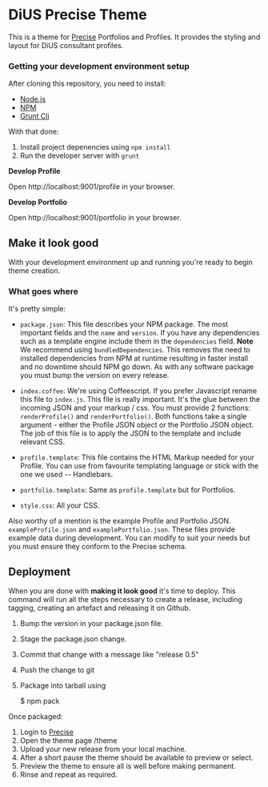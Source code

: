 # DiUS Precise Theme

This is a theme for [Precise](http://precise.io) Portfolios and Profiles.
It provides the styling and layout for DiUS consultant profiles.

### Getting your development environment setup

After cloning this repository, you need to install:

* [Node.js](http://nodejs.org/)
* [NPM](https://www.npmjs.com/)
* [Grunt Cli](http://gruntjs.com/getting-started#installing-the-cli)

With that done:

1. Install project depenencies using `npm install`
2. Run the developer server with `grunt`


**Develop Profile**

Open http://localhost:9001/profile in your browser.

**Develop Portfolio**

Open http://localhost:9001/portfolio in your browser.

## Make it look good

With your development environment up and running you're ready to begin theme creation.

### What goes where

It's pretty simple:

* `package.json`: This file describes your NPM package.  The most important fields
and the `name` and `version`. If you have any dependencies such as a template engine
include them in the `dependencies` field. **Note** We recommend using
``bundledDependencies``.  This removes the need to installed dependencies from
NPM at runtime resulting in faster install and no downtime should NPM go down.
As with any software package you must bump the version on every release.

* `index.coffee`: We're using Coffeescript. If you prefer Javascript rename
this file to `index.js`.  This file is really important.  It's the glue between
the incoming JSON and your markup / css.   You must provide 2 functions: `renderProfile()`
and `renderPortfolio()`.  Both functions take a single argument - either the
Profile JSON object or the Portfolio JSON object. The job of this file is to
apply the JSON to the template and include relevant CSS.

* `profile.template`: This file contains the HTML Markup needed for your Profile.  You
can use from favourite templating language or stick with the one we used -- Handlebars.

* `portfolio.template`: Same as `profile.template` but for Portfolios.

* `style.css`:  All your CSS.

Also worthy of a mention is the example Profile and Portfolio JSON. `exampleProfile.json`
and `examplePortfolio.json`.  These files provide example data during development. You
can modify to suit your needs but you must ensure they conform to the Precise
schema.

## Deployment

When you are done with **making it look good** it's time to deploy. This command
will run all the steps necessary to create a release, including tagging, creating
an artefact and releasing it on Github.

1. Bump the version in your package.json file.
2. Stage the package.json change.
3. Commit that change with a message like "release 0.5"
4. Push the change to git
5. Package into tarball using

    $ npm pack

Once packaged:

1. Login to [Precise](http://precise.io)
2. Open the theme page /theme
3. Upload your new release from your local machine.
4. After a short pause the theme should be available to preview or select.
5. Preview the theme to ensure all is well before making permanent.
6. Rinse and repeat as required.

